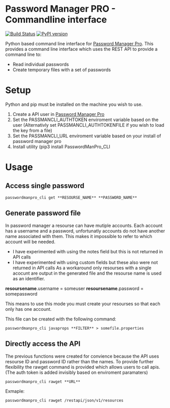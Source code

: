 # Password Manager PRO - Commandline interface

[![Build Status](https://travis-ci.org/rmetcalf9/PasswordManPro_CLI.svg?branch=master)](https://travis-ci.org/rmetcalf9/PasswordManPro_CLI)
[![PyPI version](https://badge.fury.io/py/passwordmanpro_cli.svg)](https://badge.fury.io/py/passwordmanpro_cli)

Python based command line interface for [Password Manager Pro](https://www.manageengine.com/products/passwordmanagerpro/help/restapi.html). This provides a command line interface which uses the REST API to provide a command line to:

 - Read individual passwords
 - Create temporary files with a set of passwords


# Setup

Python and pip must be installed on the machine you wish to use.

 1. Create a API user in [Password Manager Pro](https://www.manageengine.com/products/passwordmanagerpro/help/restapi.html)
 2. Set the PASSMANCLI_AUTHTOKEN enviroment variable based on the user (Alternativly set PASSMANCLI_AUTHTOKENFILE if you wish to load the key from a file)
 3. Set the PASSMANCLI_URL enviroment variable based on your install of password manager pro
 4. Install utility (pip3 install PasswordManPro_CLI
 
# Usage

## Access single password

```
passwordmanpro_cli get **RESOURSE_NAME** **PASSWORD_NAME**
```

## Generate password file

In password manager a resourse can have mutiple accounts. Each account has a username and a password, unfortunatly accounts do not have another name associated with them. This makes it impossible to refer to which account will be needed. 
 - I have experimented with using the notes field but this is not returned in API calls
 - I have experimented with using custom fields but these also were not returned in API calls
As a workaround only resourses with a single acocunt are output in the generated file and the resourse name is used as an identifier.

**resoursename**.username = someuser
**resoursename**.password = somepassword

This means to use this mode you must create your resourses so that each only has one account.

This file can be created with the following command:
```
passwordmanpro_cli javaprops **FILTER** > somefile.properties
```

## Directly access the API

The previous functions were created for convience because the API uses resourse ID and password ID rather than the names. To provide further flexibility the rawget command is provided which allows users to call apis. (The auth token is added invisibly based on enviroment paramaters)

```
passwordmanpro_cli rawget **URL**
```

Exmaple:
```
passwordmanpro_cli rawget /restapi/json/v1/resources
```



